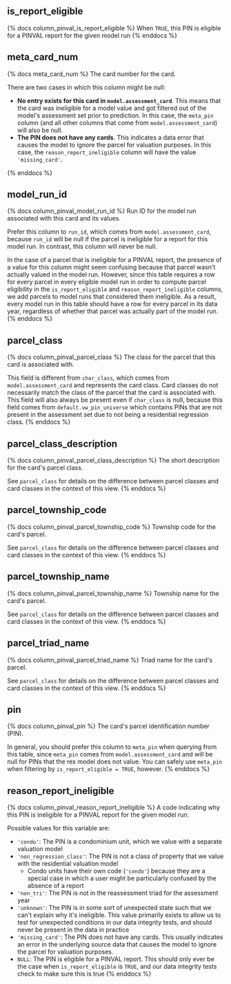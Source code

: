 ## is_report_eligible

{% docs column_pinval_is_report_eligible %}
When `TRUE`, this PIN is eligible for a PINVAL report for the given model run
{% enddocs %}

## meta_card_num

{% docs meta_card_num %}
The card number for the card.

There are two cases in which this column might be null:

- **No entry exists for this card in `model.assessment_card`**. This
  means that the card was ineligible for a model value and got filtered out of
  the model's assessment set prior to prediction. In this case, the `meta_pin`
  column (and all other columns that come from `model.assessment_card`) will
  also be null.
- **The PIN does not have any cards**. This indicates a data error that
  causes the model to ignore the parcel for valuation purposes. In this case,
  the `reason_report_ineligible` column will have the value `'missing_card'`.

{% enddocs %}

## model_run_id

{% docs column_pinval_model_run_id %}
Run ID for the model run associated with this card and its values.

Prefer this column to `run_id`, which comes from `model.assessment_card`,
because `run_id` will be null if the parcel is ineligible for a report
for this model run. In contrast, this column will never be null.

In the case of a parcel that is ineligible for a PINVAL report, the presence
of a value for this column might seem confusing because that parcel wasn't
actually valued in the model run. However, since this table requires a row
for every parcel in every eligible model run in order to compute parcel
eligibility in the `is_report_eligible` and `reason_report_ineligible` columns,
we add parcels to model runs that considered them ineligible. As a result,
every model run in this table should have a row for every parcel in its data
year, regardless of whether that parcel was actually part of the model run.
{% enddocs %}

## parcel_class

{% docs column_pinval_parcel_class %}
The class for the parcel that this card is associated with.

This field is different from `char_class`, which comes from
`model.assessment_card` and represents the card class. Card classes do not
necessarily match the class of the parcel that the card is associated with.
This field will also always be present even if `char_class` is null, because
this field comes from `default.vw_pin_universe` which contains PINs that
are not present in the assessment set due to not being a residential
regression class.
{% enddocs %}

## parcel_class_description

{% docs column_pinval_parcel_class_description %}
The short description for the card's parcel class.

See `parcel_class` for details on the difference between parcel classes and
card classes in the context of this view.
{% enddocs %}

## parcel_township_code

{% docs column_pinval_parcel_township_code %}
Township code for the card's parcel.

See `parcel_class` for details on the difference between parcel classes and
card classes in the context of this view.
{% enddocs %}

## parcel_township_name

{% docs column_pinval_parcel_township_name %}
Township name for the card's parcel.

See `parcel_class` for details on the difference between parcel classes and
card classes in the context of this view.
{% enddocs %}

## parcel_triad_name

{% docs column_pinval_parcel_triad_name %}
Triad name for the card's parcel.

See `parcel_class` for details on the difference between parcel classes and
card classes in the context of this view.
{% enddocs %}

## pin

{% docs column_pinval_pin %}
The card's parcel identification number (PIN).

In general, you should prefer this column to `meta_pin` when querying from this
table, since `meta_pin` comes from `model.assessment_card` and will be null for
PINs that the res model does not value. You can safely use `meta_pin` when
filtering by `is_report_eligible = TRUE`, however.
{% enddocs %}

## reason_report_ineligible

{% docs column_pinval_reason_report_ineligible %}
A code indicating why this PIN is ineligible for a PINVAL report for the given
model run.

Possible values for this variable are:

- `'condo'`: The PIN is a condominium unit, which we value with a separate
  valuation model
- `'non_regression_class'`: The PIN is not a class of property that we value with
  the residential valuation model
    - Condo units have their own code (`'condo'`) because they are a special case
      in which a user might be particularly confused by the absence of a report
- `'non_tri'`: The PIN is not in the reassessment triad for the assessment year
- `'unknown'`: The PIN is in some sort of unexpected state such that we can't
  explain why it's ineligible. This value primarily exists to allow us to test
  for unexpected conditions in our data integrity tests, and should never
  be present in the data in practice
- `'missing_card'`: The PIN does not have any cards. This usually indicates an
  error in the underlying source data that causes the model to ignore
  the parcel for valuation purposes.
- `NULL`: The PIN is eligible for a PINVAL report. This should only ever be
  the case when `is_report_eligible` is `TRUE`, and our data integrity
  tests check to make sure this is true
{% enddocs %}

